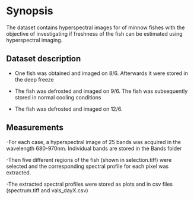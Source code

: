 # Synopsis

The dataset contains hyperspectral images for of minnow fishes with the objective of investigating if freshness of
the fish can be estimated using hyperspectral imaging.


## Dataset description
* One fish was obtained and imaged on 8/6. Afterwards it were stored in the deep freeze

* The fish was defrosted and imaged on 9/6. The fish was subsequently stored in normal
cooling conditions

* The fish was defrosted and imaged on 12/6. 

## Measurements 
-For each case, a hyperspectral image of 25 bands was acquired in the wavelength 680-970nm. Individual bands are
stored in the Bands folder

-Then five different regions of the fish (shown in selection.tiff) were selected and the corresponding
spectral profile for each pixel was extracted.

-The extracted spectral profiles were stored as plots and in csv files (spectrum.tiff and vals_dayX.csv)
